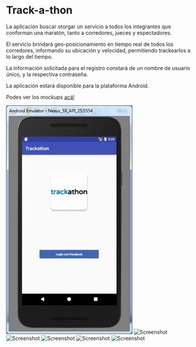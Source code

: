 Track-a-thon
============

La aplicación buscar otorgar un servicio a todos los integrantes que conforman una maratón, tanto a corredores, jueces y espectadores.

El servicio brindará geo-posicionamiento en tiempo real de todos los corredores, informando su ubicación y velocidad, permitiendo trackearlos a lo largo del tiempo.

La información solicitada para el registro constará de un nombre de usuario único, y la respectiva contraseña.

La aplicación estará disponible para la plataforma Android.

Podes ver los mockups [acá!](https://mockingbot.com/app/PQymgtARUaMoxBBM4FhDp8sGTB6AZOJ#screen=s07944AC2101494248641378)

![Screenshot](login.jpg)
![Screenshot](main.jpg)
![Screenshot](main_2.jpg)
![Screenshot](watchers.jpg)
![Screenshot](new_race.jpg)
![Screenshot](tracker.jpg)




